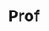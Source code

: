 ---
layout: person
given: Ann
family: Copestake
department: Department of Computer Science and Technology
title: Prof
job_title: Professor of Computational Linguistics
email: aac10@cam.ac.uk
crsid: aac10
---